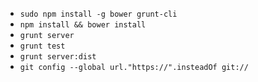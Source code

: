 * ```sudo npm install -g bower grunt-cli```
* ```npm install && bower install```
* ```grunt server```
* ```grunt test```
* ```grunt server:dist```
* ```git config --global url."https://".insteadOf git://```